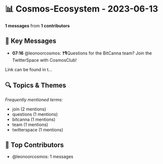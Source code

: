 # 📊 Cosmos-Ecosystem - 2023-06-13
**1 messages** from **1 contributors**

## 💬 Key Messages
- **07:16** @leonoorcosmos: ❓🎙Questions for the BitCanna team? Join the TwitterSpace with CosmosClub!

Link can be found in t...

## 🔍 Topics & Themes
*Frequently mentioned terms:*
- join (2 mentions)
- questions (1 mentions)
- bitcanna (1 mentions)
- team (1 mentions)
- twitterspace (1 mentions)

## 👥 Top Contributors
- @leonoorcosmos: 1 messages